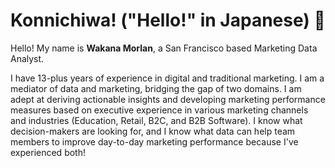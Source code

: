 # Konnichiwa! ("Hello!" in Japanese) 👋
Hello! My name is **Wakana Morlan**, a San Francisco based Marketing Data Analyst. 

I have 13-plus years of experience in digital and traditional marketing. I am a mediator of data and marketing, bridging the gap of two domains. I am adept at deriving actionable insights and developing marketing performance measures based on executive experience in various marketing channels and industries (Education, Retail, B2C, and B2B Software). I know what decision-makers are looking for, and I know what data can help team members to improve day-to-day marketing performance because I've experienced both!

